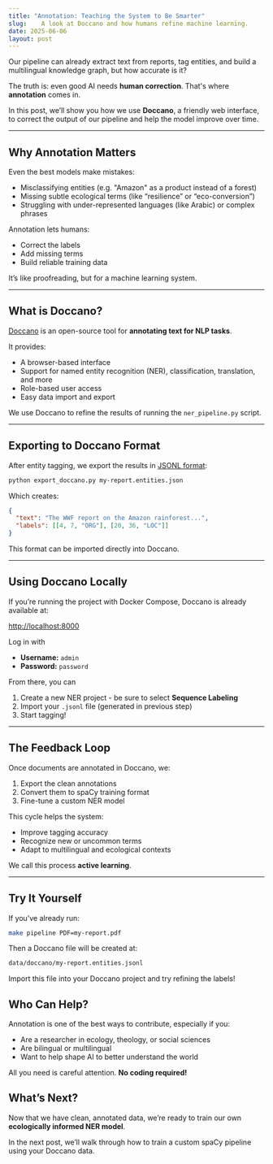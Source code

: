 ```yaml
---
title: "Annotation: Teaching the System to Be Smarter"
slug:    A look at Doccano and how humans refine machine learning.
date: 2025-06-06
layout: post
---
```


Our pipeline can already extract text from reports, tag entities, and build a multilingual knowledge graph, but how accurate is it?

The truth is: even good AI needs **human correction**. That's where **annotation** comes in.

In this post, we’ll show you how we use **Doccano**, a friendly web interface, to correct the output of our pipeline and help the model improve over time.

---

## Why Annotation Matters

Even the best models make mistakes:

- Misclassifying entities (e.g. "Amazon" as a product instead of a forest)
- Missing subtle ecological terms (like “resilience” or “eco-conversion”)
- Struggling with under-represented languages (like Arabic) or complex phrases

Annotation lets humans:

- Correct the labels
- Add missing terms
- Build reliable training data

It’s like proofreading, but for a machine learning system.

---

## What is Doccano?

[Doccano](https://doccano.github.io/doccano/) is an open-source tool for **annotating text for NLP tasks**.

It provides:

- A browser-based interface
- Support for named entity recognition (NER), classification, translation, and more
- Role-based user access
- Easy data import and export

We use Doccano to refine the results of running the `ner_pipeline.py` script.

---

## Exporting to Doccano Format

After entity tagging, we export the results in [JSONL format](https://github.com/doccano/doccano/blob/master/docs/api.md#annotation-format):

```bash
python export_doccano.py my-report.entities.json
```

Which creates:

```json
{
  "text": "The WWF report on the Amazon rainforest...",
  "labels": [[4, 7, "ORG"], [20, 36, "LOC"]]
}
```

This format can be imported directly into Doccano.

---

##  Using Doccano Locally

If you’re running the project with Docker Compose, Doccano is already available at:

<http://localhost:8000>

Log in with

* **Username:** `admin`
* **Password:** `password`

From there, you can 

1. Create a new NER project - be sure to select **Sequence Labeling**
2. Import your `.jsonl` file (generated in previous step)
3. Start tagging!

---

## The Feedback Loop

Once documents are annotated in Doccano, we:

1. Export the clean annotations
2. Convert them to spaCy training format
3. Fine-tune a custom NER model

This cycle helps the system:

* Improve tagging accuracy
* Recognize new or uncommon terms
* Adapt to multilingual and ecological contexts

We call this process **active learning**.

---

## Try It Yourself

If you’ve already run:

```bash
make pipeline PDF=my-report.pdf
```

Then a Doccano file will be created at:

```bash
data/doccano/my-report.entities.jsonl
```

Import this file into your Doccano project and try refining the labels!


## Who Can Help?

Annotation is one of the best ways to contribute, especially if you:

* Are a researcher in ecology, theology, or social sciences
* Are bilingual or multilingual
* Want to help shape AI to better understand the world

All you need is careful attention. **No coding required!**

## What’s Next?

Now that we have clean, annotated data, we’re ready to train our own **ecologically informed NER model**.

In the next post, we’ll walk through how to train a custom spaCy pipeline using your Doccano data.
